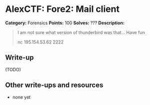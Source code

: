 # AlexCTF: Fore2: Mail client

**Category:** Forensics
**Points:** 100
**Solves:** ???
**Description:**

> I am not sure what version of thunderbird was that...
> Have fun
>
> nc 195.154.53.62 2222

## Write-up

(TODO)

## Other write-ups and resources

 * none yet
